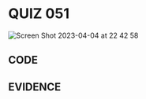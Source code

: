 # QUIZ 051
![Screen Shot 2023-04-04 at 22 42 58](https://user-images.githubusercontent.com/111819437/229812065-4484b80b-b14b-49ba-9ad8-f768463d8a47.png)

## CODE
## EVIDENCE
